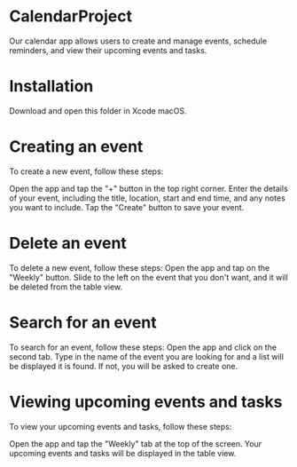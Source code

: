 # CalendarProject
Our calendar app allows users to create and manage events, schedule reminders, and view their upcoming events and tasks.

# Installation
Download and open this folder in Xcode macOS.

# Creating an event
To create a new event, follow these steps:

Open the app and tap the "+" button in the top right corner.
Enter the details of your event, including the title, location, start and end time, and any notes you want to include.
Tap the "Create" button to save your event.

# Delete an event 
To delete a new event, follow these steps:
Open the app and tap on the "Weekly" button.
Slide to the left on the event that you don't want, and it will be deleted from the table view.

# Search for an event
To search for an event, follow these steps:
Open the app and click on the second tab.
Type in the name of the event you are looking for and a list will be displayed it is found.
If not, you will be asked to create one.

# Viewing upcoming events and tasks
To view your upcoming events and tasks, follow these steps:

Open the app and tap the "Weekly" tab at the top of the screen.
Your upcoming events and tasks will be displayed in the table view.


